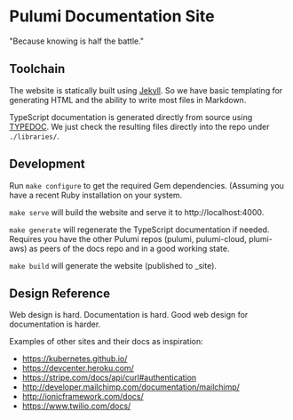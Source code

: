 # Pulumi Documentation Site

"Because knowing is half the battle."

## Toolchain

The website is statically built using [Jekyll](https://jekyllrb.com). So we have basic templating
for generating HTML and the ability to write most files in Markdown.

TypeScript documentation is generated directly from source using [TYPEDOC](http://typedoc.org/). We
just check the resulting files directly into the repo under `./libraries/`.

## Development

Run `make configure` to get the required Gem dependencies. (Assuming you have a recent Ruby
installation on your system.

`make serve` will build the website and serve it to http://localhost:4000.

`make generate` will regenerate the TypeScript documentation if needed. Requires you have the
other Pulumi repos (pulumi, pulumi-cloud, plumi-aws) as peers of the docs repo and in a good
working state.

`make build` will generate the website (published to _site).

## Design Reference

Web design is hard. Documentation is hard. Good web design for documentation is harder.

Examples of other sites and their docs as inspiration:

- https://kubernetes.github.io/
- https://devcenter.heroku.com/
- https://stripe.com/docs/api/curl#authentication
- http://developer.mailchimp.com/documentation/mailchimp/
- http://ionicframework.com/docs/
- https://www.twilio.com/docs/
